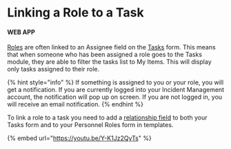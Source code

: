 # Linking a Role to a Task

#### WEB APP

[Roles](./) are often linked to an Assignee field on the [Tasks](../task-boards/) form. This means that when someone who has been assigned a role goes to the Tasks module, they are able to filter the tasks list to My Items. This will display only tasks assigned to their role.

{% hint style="info" %}
If something is assigned to you or your role, you will get a notification. If you are currently logged into your Incident Management account, the notification will pop up on screen. If you are not logged in, you will receive an email notification. 
{% endhint %}

To link a role to a task you need to add a [relationship field](../admin-area/templates/form-builder-and-field-types/) to both your Tasks form and to your Personnel Roles form in templates. 

{% embed url="https://youtu.be/Y-K1Jz2QyTs" %}




